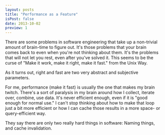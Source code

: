 ```yaml
---
layout: posts
title: "Performance as a Feature"
isPost: false
date: 2013-10-02
preview: 1
---
```


There are some problems in software engineering that take up a non-trivial amount of brain-time to figure out. It's those problems that your brain comes back to even when you're not thinking about them. It's the problems that will not let you rest, even after you've solved it. This seems to be the curse of "Make it work, make it right, make it fast." from the Unix Way.

As it turns out, right and fast are two very abstract and subjective parameters.

For me, performance (make it fast) is usually the one that makes my brain twitch. There's a sort of paralysis in my brain around how I collect, iterate over, combine, use data. It's never efficient enough, even if it is "good enough for normal use." I can't stop thinking about how to make that loop just a bit more efficient or how I can cache those results in a more space- or query-efficient way.



They say there are only two really hard things in software: Naming things, and cache invalidation.